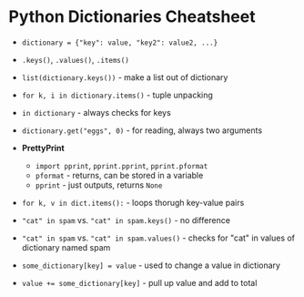 # Python Dictionaries Cheatsheet

- `dictionary = {"key": value, "key2": value2, ...}`
- `.keys()`, `.values()`, `.items()`
- `list(dictionary.keys())` - make a list out of dictionary
- `for k, i in dictionary.items()` - tuple unpacking
- `in dictionary` - always checks for keys
- `dictionary.get("eggs", 0)` - for reading, always two arguments

- **PrettyPrint**
	- `import pprint`, `pprint.pprint`, `pprint.pformat`
	- `pformat` - returns, can be stored in a variable
	- `pprint` - just outputs, returns `None`

- `for k, v in dict.items():` - loops thorugh key-value pairs
- `"cat" in spam` vs. `"cat" in spam.keys()` - no difference
- `"cat" in spam` vs. `"cat" in spam.values()` - checks for "cat" in values of dictionary named spam
- `some_dictionary[key] = value` - used to change a value in dictionary
- `value += some_dictionary[key]` - pull up value and add to total